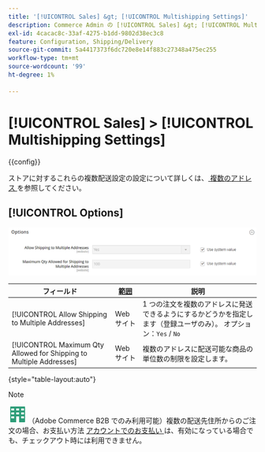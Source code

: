 ```yaml
---
title: '[!UICONTROL Sales] &gt; [!UICONTROL Multishipping Settings]'
description: Commerce Admin の [!UICONTROL Sales] &gt; [!UICONTROL Multishipping Settings] ページで設定を確認します。
exl-id: 4cacac8c-33af-4275-b1dd-9802d38ec3c8
feature: Configuration, Shipping/Delivery
source-git-commit: 5a4417373f6dc720e8e14f883c27348a475ec255
workflow-type: tm+mt
source-wordcount: '99'
ht-degree: 1%

---
```


# [!UICONTROL Sales] > [!UICONTROL Multishipping Settings]

{{config}}

ストアに対するこれらの複数配送設定の設定について詳しくは、[ 複数のアドレス ](../../stores-purchase/shipping-settings.md#multiple-addresses) を参照してください。

## [!UICONTROL Options]

![ オプション ](./assets/multishipping-settings-options.png)<!-- zoom -->

<!-- [Options](https://experienceleague.adobe.com/en/docs/commerce-admin/stores-sales/delivery/shipping-settings#multiple-addresses) -->

| フィールド | [ 範囲 ](../../getting-started/websites-stores-views.md#scope-settings) | 説明 |
|--- |--- |--- |
| [!UICONTROL Allow Shipping to Multiple Addresses] | Web サイト | 1 つの注文を複数のアドレスに発送できるようにするかどうかを指定します（登録ユーザのみ）。 オプション：`Yes` / `No` |
| [!UICONTROL Maximum Qty Allowed for Shipping to Multiple Addresses] | Web サイト | 複数のアドレスに配送可能な商品の単位数の制限を設定します。 |

{style="table-layout:auto"}

>[!NOTE]
>
>![Adobe Commerce B2B](../../assets/b2b.svg) （Adobe Commerce B2B でのみ利用可能）複数の配送先住所からのご注文の場合、お支払い方法 [ アカウントでのお支払い ](../../b2b/enable-basic-features.md#configure-payment-on-account) は、有効になっている場合でも、チェックアウト時には利用できません。
